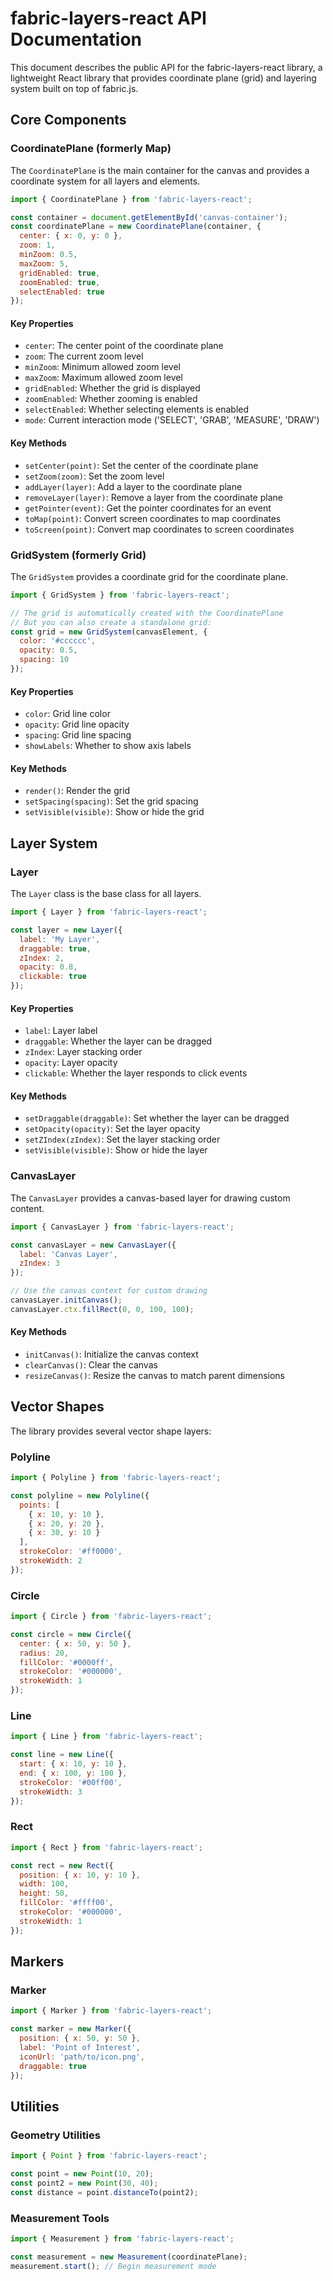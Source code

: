 # fabric-layers-react API Documentation

This document describes the public API for the fabric-layers-react library, a lightweight React library that provides coordinate plane (grid) and layering system built on top of fabric.js.

## Core Components

### CoordinatePlane (formerly Map)

The `CoordinatePlane` is the main container for the canvas and provides a coordinate system for all layers and elements.

```javascript
import { CoordinatePlane } from 'fabric-layers-react';

const container = document.getElementById('canvas-container');
const coordinatePlane = new CoordinatePlane(container, {
  center: { x: 0, y: 0 },
  zoom: 1,
  minZoom: 0.5,
  maxZoom: 5,
  gridEnabled: true,
  zoomEnabled: true,
  selectEnabled: true
});
```

#### Key Properties

- `center`: The center point of the coordinate plane
- `zoom`: The current zoom level
- `minZoom`: Minimum allowed zoom level
- `maxZoom`: Maximum allowed zoom level
- `gridEnabled`: Whether the grid is displayed
- `zoomEnabled`: Whether zooming is enabled
- `selectEnabled`: Whether selecting elements is enabled
- `mode`: Current interaction mode ('SELECT', 'GRAB', 'MEASURE', 'DRAW')

#### Key Methods

- `setCenter(point)`: Set the center of the coordinate plane
- `setZoom(zoom)`: Set the zoom level
- `addLayer(layer)`: Add a layer to the coordinate plane
- `removeLayer(layer)`: Remove a layer from the coordinate plane
- `getPointer(event)`: Get the pointer coordinates for an event
- `toMap(point)`: Convert screen coordinates to map coordinates
- `toScreen(point)`: Convert map coordinates to screen coordinates

### GridSystem (formerly Grid)

The `GridSystem` provides a coordinate grid for the coordinate plane.

```javascript
import { GridSystem } from 'fabric-layers-react';

// The grid is automatically created with the CoordinatePlane
// But you can also create a standalone grid:
const grid = new GridSystem(canvasElement, {
  color: '#cccccc',
  opacity: 0.5,
  spacing: 10
});
```

#### Key Properties

- `color`: Grid line color
- `opacity`: Grid line opacity
- `spacing`: Grid line spacing
- `showLabels`: Whether to show axis labels

#### Key Methods

- `render()`: Render the grid
- `setSpacing(spacing)`: Set the grid spacing
- `setVisible(visible)`: Show or hide the grid

## Layer System

### Layer

The `Layer` class is the base class for all layers.

```javascript
import { Layer } from 'fabric-layers-react';

const layer = new Layer({
  label: 'My Layer',
  draggable: true,
  zIndex: 2,
  opacity: 0.8,
  clickable: true
});
```

#### Key Properties

- `label`: Layer label
- `draggable`: Whether the layer can be dragged
- `zIndex`: Layer stacking order
- `opacity`: Layer opacity
- `clickable`: Whether the layer responds to click events

#### Key Methods

- `setDraggable(draggable)`: Set whether the layer can be dragged
- `setOpacity(opacity)`: Set the layer opacity
- `setZIndex(zIndex)`: Set the layer stacking order
- `setVisible(visible)`: Show or hide the layer

### CanvasLayer

The `CanvasLayer` provides a canvas-based layer for drawing custom content.

```javascript
import { CanvasLayer } from 'fabric-layers-react';

const canvasLayer = new CanvasLayer({
  label: 'Canvas Layer',
  zIndex: 3
});

// Use the canvas context for custom drawing
canvasLayer.initCanvas();
canvasLayer.ctx.fillRect(0, 0, 100, 100);
```

#### Key Methods

- `initCanvas()`: Initialize the canvas context
- `clearCanvas()`: Clear the canvas
- `resizeCanvas()`: Resize the canvas to match parent dimensions

## Vector Shapes

The library provides several vector shape layers:

### Polyline

```javascript
import { Polyline } from 'fabric-layers-react';

const polyline = new Polyline({
  points: [
    { x: 10, y: 10 },
    { x: 20, y: 20 },
    { x: 30, y: 10 }
  ],
  strokeColor: '#ff0000',
  strokeWidth: 2
});
```

### Circle

```javascript
import { Circle } from 'fabric-layers-react';

const circle = new Circle({
  center: { x: 50, y: 50 },
  radius: 20,
  fillColor: '#0000ff',
  strokeColor: '#000000',
  strokeWidth: 1
});
```

### Line

```javascript
import { Line } from 'fabric-layers-react';

const line = new Line({
  start: { x: 10, y: 10 },
  end: { x: 100, y: 100 },
  strokeColor: '#00ff00',
  strokeWidth: 3
});
```

### Rect

```javascript
import { Rect } from 'fabric-layers-react';

const rect = new Rect({
  position: { x: 10, y: 10 },
  width: 100,
  height: 50,
  fillColor: '#ffff00',
  strokeColor: '#000000',
  strokeWidth: 1
});
```

## Markers

### Marker

```javascript
import { Marker } from 'fabric-layers-react';

const marker = new Marker({
  position: { x: 50, y: 50 },
  label: 'Point of Interest',
  iconUrl: 'path/to/icon.png',
  draggable: true
});
```

## Utilities

### Geometry Utilities

```javascript
import { Point } from 'fabric-layers-react';

const point = new Point(10, 20);
const point2 = new Point(30, 40);
const distance = point.distanceTo(point2);
```

### Measurement Tools

```javascript
import { Measurement } from 'fabric-layers-react';

const measurement = new Measurement(coordinatePlane);
measurement.start(); // Begin measurement mode
```
